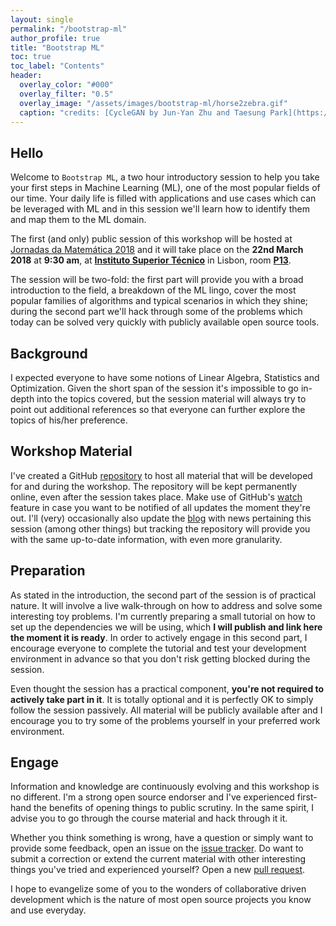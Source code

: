 ```yaml
---
layout: single
permalink: "/bootstrap-ml"
author_profile: true
title: "Bootstrap ML"
toc: true
toc_label: "Contents"
header:
  overlay_color: "#000"
  overlay_filter: "0.5"
  overlay_image: "/assets/images/bootstrap-ml/horse2zebra.gif"
  caption: "credits: [CycleGAN by Jun-Yan Zhu and Taesung Park](https://github.com/junyanz/CycleGAN)"
---
```


## Hello

Welcome to `Bootstrap ML`, a two hour introductory session to help you take your first steps in Machine Learning (ML), one of the most popular fields of our time. Your daily life is filled with applications and use cases which can be leveraged with ML and in this session we'll learn how to identify them and map them to the ML domain.

The first (and only) public session of this workshop will be hosted at [Jornadas da Matemática 2018](http://nmath.tecnico.ulisboa.pt/home-page/eventos/jornadas-de-matematica/) and it will take place on the **22nd March 2018** at **9:30 am**, at [**Instituto Superior Técnico**](https://www.google.de/maps/place/Instituto+Superior+Técnico/) in Lisbon, room [**P13**](https://fenix.tecnico.ulisboa.pt/spaces-view/view/2448131363500).

The session will be two-fold: the first part will provide you with a broad introduction to the field, a breakdown of the ML lingo, cover the most popular families of algorithms and typical scenarios in which they shine; during the second part we'll hack through some of the problems which today can be solved very quickly with publicly available open source tools.

## Background

I expected everyone to have some notions of Linear Algebra, Statistics and Optimization. Given the short span of the session it's impossible to go in-depth into the topics covered, but the session material will always try to point out additional references so that everyone can further explore the topics of his/her preference.

## Workshop Material

I've created a GitHub [repository](https://github.com/SergioRAgostinho/bootstrap-ml) to host all material that will be developed for and during the workshop. The repository will be kept permanently online, even after the session takes place. Make use of GitHub's [watch](https://help.github.com/articles/be-social/#watch-a-project) feature in case you want to be notified of all updates the moment they're out. I'll (very) occasionally also update the [blog](http://sergioagostinho.com/blog) with news pertaining this session (among other things) but tracking the repository will provide you with the same up-to-date information, with even more granularity.

## Preparation

As stated in the introduction, the second part of the session is of practical nature. It will involve a live walk-through on how to address and solve some interesting toy problems. I'm currently preparing a small tutorial on how to set up the dependencies we will be using, which **I will publish and link here the moment it is ready**. In order to actively engage in this second part, I encourage everyone to complete the tutorial and test your development environment in advance so that you don't risk getting blocked during the session.

Even thought the session has a practical component, **you're not required to actively take part in it**. It is totally optional and it is perfectly OK to simply follow the session passively. All material will be publicly available after and I encourage you to try some of the problems yourself in your preferred work environment.

## Engage

Information and knowledge are continuously evolving and this workshop is no different. I'm a strong open source endorser and I've experienced first-hand the benefits of opening things to public scrutiny. In the same spirit, I advise you to go through the course material and hack through it it.

Whether you think something is wrong, have a question or simply want to provide some feedback, open an issue on the [issue tracker](https://github.com/SergioRAgostinho/bootstrap-ml/issues). Do want to submit a correction or extend the current material with other interesting things you've tried and experienced yourself? Open a new [pull request](https://github.com/SergioRAgostinho/bootstrap-ml/pulls).

I hope to evangelize some of you to the wonders of collaborative driven development which is the nature of most open source projects you know and use everyday.
